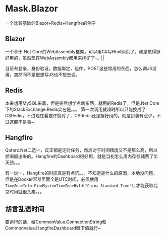 # Mask.Blazor
一个比较基础的Blazor+Redis+Hangfire的例子

## Blazor
一个基于.Net Core的WebAssembly框架，可以用C#写Html网页了。我是觉得挺好用的，虽然现在WebAssembly都用来挖矿了-_-||

目前有登录，身份验证，数据绑定，组件，POST这些常用的东西，怎么调JS没用，突然间不是很想写JS也不想去调。

## Redis
本来想用MySQL来着，但是突然想学点新东西，就用的Redis了。但是.Net Core下的StackExchange.Redis实在是。。。
第一次调用就超时所以只能换成了CSRedis，不过现在看或许换对了，CSRedis还是挺好用的，就是封装有点少，不过这都不是事~

## Hangfire
Qutarz.Net二选一，反正都是定时任务，然后对于时间精度又不是那么高，所以抓阄抓出来的。Hangfire的Dashboard很好用，就是当初怎么用内存存储费了半天劲。。。

有一说一，Hangfire的时区真是有点坑。。。不知道是什么的原因，本地没问题，但是在Docker容器里面全是UTC时间，必须使用
`TimeZoneInfo.FindSystemTimeZoneById("China Standard Time");`才能获取北京时间就很头疼。。。

## 胡言乱语时间
要运行的话，给CommonValue.ConnectionString和CommonValue.HangfireDashboard赋下值就行~
